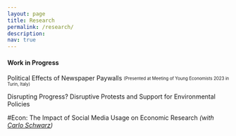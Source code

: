 ```yaml
---
layout: page
title: Research
permalink: /research/
description: 
nav: true
---
```


#### Work in Progress

Political Effects of Newspaper Paywalls <sub><sup>(Presented at Meeting of Young Economists 2023 in Turin, Italy)</sup></sub>

Disrupting Progress? Disruptive Protests and Support for Environmental Policies

\#Econ: The Impact of Social Media Usage on Economic Research <i>(with <a href="https://carloschwarz.eu/about/" target="_blank">Carlo Schwarz</a>)</i>